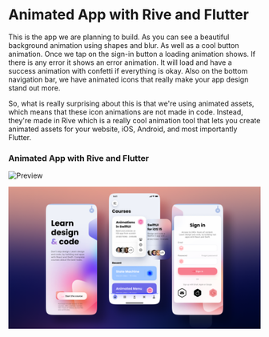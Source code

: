 # Animated App with Rive and Flutter

This is the app we are planning to build. As you can see a beautiful background animation using shapes and blur. As well as a cool button animation. Once we tap on the sign-in button a loading animation shows. If there is any error it shows an error animation. It will load and have a success animation with confetti if everything is okay.
Also on the bottom navigation bar, we have animated icons that really make your app design stand out more.

So, what is really surprising about this is that we're using animated assets, which means that these icon animations are not made in code. Instead, they're made in Rive which is a really cool animation tool that lets you create animated assets for your website, iOS, Android, and most importantly Flutter.

### Animated App with Rive and Flutter

![Preview](/gif.gif)

![App UI](/ui.png)
